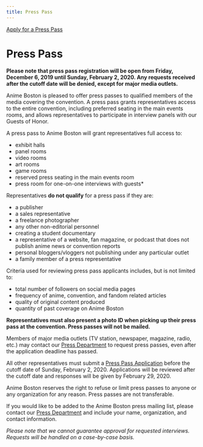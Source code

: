 ```yaml
---
title: Press Pass
---
```

<div class="nav menu-secondary">
  <a href="/AB-Site-Redesign/signup/press/press_pass_form.html" class="nav-link">
    Apply for a Press Pass
  </a>
</div>

# Press Pass

<span class="text-danger">**Please note that press pass registration will be open from Friday, December 6, 2019 until Sunday, February 2, 2020. Any requests received after the cutoff date will be denied, except for major media outlets.**</span>

Anime Boston is pleased to offer press passes to qualified members of the media covering the convention. A press pass grants representatives access to the entire convention, including preferred seating in the main events rooms, and allows representatives to participate in interview panels with our Guests of Honor.

A press pass to Anime Boston will grant representatives full access to:
* exhibit halls
* panel rooms
* video rooms
* art rooms
* game rooms
* reserved press seating in the main events room
* press room for one-on-one interviews with guests*

Representatives **do not qualify** for a press pass if they are:
* a publisher
* a sales representative
* a freelance photographer
* any other non-editorial personnel
* creating a student documentary
* a representative of a website, fan magazine, or podcast that does not publish anime news or convention reports
* personal bloggers/vloggers not publishing under any particular outlet
* a family member of a press representative

Criteria used for reviewing press pass applicants includes, but is not limited to:
* total number of followers on social media pages
* frequency of anime, convention, and fandom related articles
* quality of original content produced
* quantity of past coverage on Anime Boston

**Representatives must also present a photo ID when picking up their press pass at the convention. Press passes will not be mailed.**

Members of major media outlets (TV station, newspaper, magazine, radio, etc.) may contact our <a href="/coninfo/contact/267">Press Department</a> to request press passes, even after the application deadline has passed.

All other representatives must submit a [Press Pass Application](/AB-Site-Redesign/signup/press/press_pass_form.html) before the cutoff date of Sunday, February 2, 2020. Applications will be reviewed after the cutoff date and responses will be given by February 29, 2020.

Anime Boston reserves the right to refuse or limit press passes to anyone or any organization for any reason. Press passes are not transferable.

If you would like to be added to the Anime Boston press mailing list, please contact our <a href="/coninfo/contact/267">Press Department</a> and include your name, organization, and contact information.

*Please note that we cannot guarantee approval for requested interviews. Requests will be handled on a case-by-case basis.*
